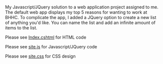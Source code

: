 My Javascript/JQuery solution to a web application project assigned to me.
The default web app displays my top 5 reasons for wanting to work at BHHC.
To complicate the app, I added a JQuery option to create a new list of anything you'd like. 
You can name the list and add an infinite amount of items to the list. 

Please see [Index.cshtml](https://github.com/Migueldesousa94/BHHC/blob/master/BHHC/BHHC/Views/Home/Index.cshtml) for HTML code

Please see [site.js](https://github.com/Migueldesousa94/BHHC/blob/master/BHHC/BHHC/wwwroot/js/site.js) for Javascript/JQuery code

Please see [site.css](https://github.com/Migueldesousa94/BHHC/blob/master/BHHC/BHHC/wwwroot/css/site.css) for CSS design

